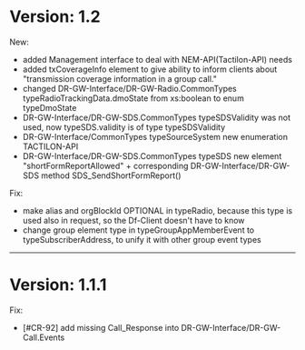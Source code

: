 # Version: 1.2

New:
- added Management interface to deal with NEM-API(Tactilon-API) needs
- added txCoverageInfo element to give ability to inform clients about "transmission coverage information in a group call."
- changed DR-GW-Interface/DR-GW-Radio.CommonTypes typeRadioTrackingData.dmoState from xs:boolean to enum typeDmoState
- DR-GW-Interface/DR-GW-SDS.CommonTypes typeSDSValidity was not used, now typeSDS.validity is of type typeSDSValidity
- DR-GW-Interface/CommonTypes typeSourceSystem new enumeration TACTILON-API
- DR-GW-Interface/DR-GW-SDS.CommonTypes typeSDS new element "shortFormReportAllowed" + corresponding DR-GW-Interface/DR-GW-SDS method SDS_SendShortFormReport()

Fix:
- make alias and orgBlockId OPTIONAL in typeRadio, because this type is used also in request, so the Df-Client doesn't have to know
- change group element type in typeGroupAppMemberEvent to typeSubscriberAddress, to unify it with other group event types
---
# Version: 1.1.1

Fix:
- [#CR-92] add missing Call_Response into DR-GW-Interface/DR-GW-Call.Events